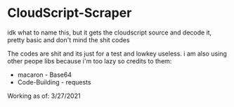 # CloudScript-Scraper
idk what to name this, but it gets the cloudscript source and decode it, pretty basic and don't mind the shit codes

The codes are shit and its just for a test
and lowkey useless. i am also using other peope libs because i'm too lazy so credits to them:
- macaron - Base64
- Code-Building - requests

Working as of: 3/27/2021

